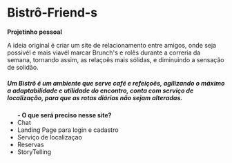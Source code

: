 # Bistrô-Friend-s

<strong>Projetinho pessoal</strong>


<p> A ideia original é criar um site de relacionamento entre amigos, onde seja possivél e mais viavél marcar Brunch's e rolês durante a correria da semana, tornando assim, as relaçoẽs mais sólidas, e diminuindo a sensação de solidão.</p>

<h5> Um Bistrô é um ambiente que serve café e refeiçoẽs, agilizando o máximo a adaptabilidade e utilidade do encontro, conta com serviço de localização, para que as rotas diárias não sejam alteradas.</h5>

<ul>
  <tr> <strong>- O que será preciso nesse site?</strong></tr>
  <tr>
      <li>Chat</li>
      <li>Landing Page para login e cadastro</li>
      <li>Serviço de localizaçao</li>
      <li>Reservas</li>
      <li>StoryTelling</li>
 </tr>
</ul>
